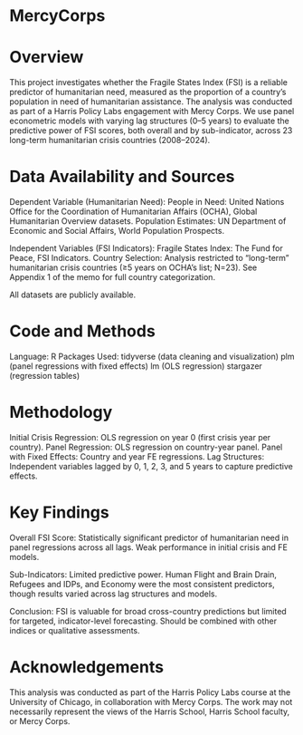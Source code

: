 # MercyCorps

# Overview
This project investigates whether the Fragile States Index (FSI) is a reliable predictor of humanitarian need, measured as the proportion of a country’s population in need of humanitarian assistance. The analysis was conducted as part of a Harris Policy Labs engagement with Mercy Corps.
We use panel econometric models with varying lag structures (0–5 years) to evaluate the predictive power of FSI scores, both overall and by sub-indicator, across 23 long-term humanitarian crisis countries (2008–2024).

# Data Availability and Sources

Dependent Variable (Humanitarian Need):
People in Need: United Nations Office for the Coordination of Humanitarian Affairs (OCHA), Global Humanitarian Overview datasets.
Population Estimates: UN Department of Economic and Social Affairs, World Population Prospects.

Independent Variables (FSI Indicators):
Fragile States Index: The Fund for Peace, FSI Indicators.
Country Selection:
Analysis restricted to “long-term” humanitarian crisis countries (≥5 years on OCHA’s list; N=23).
See Appendix 1 of the memo for full country categorization.

All datasets are publicly available.

# Code and Methods
Language: R
Packages Used:
tidyverse (data cleaning and visualization)
plm (panel regressions with fixed effects)
lm (OLS regression)
stargazer (regression tables)

# Methodology
Initial Crisis Regression: OLS regression on year 0 (first crisis year per country).
Panel Regression: OLS regression on country-year panel.
Panel with Fixed Effects: Country and year FE regressions.
Lag Structures: Independent variables lagged by 0, 1, 2, 3, and 5 years to capture predictive effects.

# Key Findings
Overall FSI Score: Statistically significant predictor of humanitarian need in panel regressions across all lags. Weak performance in initial crisis and FE models.

Sub-Indicators: Limited predictive power. Human Flight and Brain Drain, Refugees and IDPs, and Economy were the most consistent predictors, though results varied across lag structures and models.

Conclusion: FSI is valuable for broad cross-country predictions but limited for targeted, indicator-level forecasting. Should be combined with other indices or qualitative assessments.

# Acknowledgements
This analysis was conducted as part of the Harris Policy Labs course at the University of Chicago, in collaboration with Mercy Corps. The work may not necessarily represent the views of the Harris School, Harris School faculty, or Mercy Corps.

